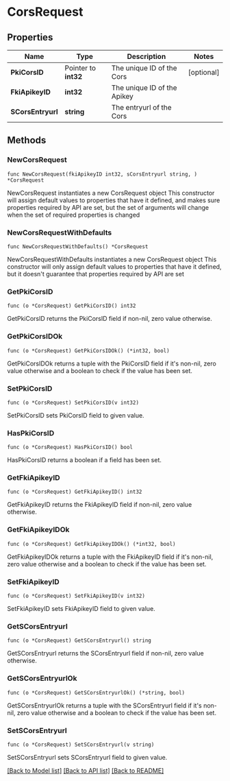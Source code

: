 # CorsRequest

## Properties

Name | Type | Description | Notes
------------ | ------------- | ------------- | -------------
**PkiCorsID** | Pointer to **int32** | The unique ID of the Cors | [optional] 
**FkiApikeyID** | **int32** | The unique ID of the Apikey | 
**SCorsEntryurl** | **string** | The entryurl of the Cors | 

## Methods

### NewCorsRequest

`func NewCorsRequest(fkiApikeyID int32, sCorsEntryurl string, ) *CorsRequest`

NewCorsRequest instantiates a new CorsRequest object
This constructor will assign default values to properties that have it defined,
and makes sure properties required by API are set, but the set of arguments
will change when the set of required properties is changed

### NewCorsRequestWithDefaults

`func NewCorsRequestWithDefaults() *CorsRequest`

NewCorsRequestWithDefaults instantiates a new CorsRequest object
This constructor will only assign default values to properties that have it defined,
but it doesn't guarantee that properties required by API are set

### GetPkiCorsID

`func (o *CorsRequest) GetPkiCorsID() int32`

GetPkiCorsID returns the PkiCorsID field if non-nil, zero value otherwise.

### GetPkiCorsIDOk

`func (o *CorsRequest) GetPkiCorsIDOk() (*int32, bool)`

GetPkiCorsIDOk returns a tuple with the PkiCorsID field if it's non-nil, zero value otherwise
and a boolean to check if the value has been set.

### SetPkiCorsID

`func (o *CorsRequest) SetPkiCorsID(v int32)`

SetPkiCorsID sets PkiCorsID field to given value.

### HasPkiCorsID

`func (o *CorsRequest) HasPkiCorsID() bool`

HasPkiCorsID returns a boolean if a field has been set.

### GetFkiApikeyID

`func (o *CorsRequest) GetFkiApikeyID() int32`

GetFkiApikeyID returns the FkiApikeyID field if non-nil, zero value otherwise.

### GetFkiApikeyIDOk

`func (o *CorsRequest) GetFkiApikeyIDOk() (*int32, bool)`

GetFkiApikeyIDOk returns a tuple with the FkiApikeyID field if it's non-nil, zero value otherwise
and a boolean to check if the value has been set.

### SetFkiApikeyID

`func (o *CorsRequest) SetFkiApikeyID(v int32)`

SetFkiApikeyID sets FkiApikeyID field to given value.


### GetSCorsEntryurl

`func (o *CorsRequest) GetSCorsEntryurl() string`

GetSCorsEntryurl returns the SCorsEntryurl field if non-nil, zero value otherwise.

### GetSCorsEntryurlOk

`func (o *CorsRequest) GetSCorsEntryurlOk() (*string, bool)`

GetSCorsEntryurlOk returns a tuple with the SCorsEntryurl field if it's non-nil, zero value otherwise
and a boolean to check if the value has been set.

### SetSCorsEntryurl

`func (o *CorsRequest) SetSCorsEntryurl(v string)`

SetSCorsEntryurl sets SCorsEntryurl field to given value.



[[Back to Model list]](../README.md#documentation-for-models) [[Back to API list]](../README.md#documentation-for-api-endpoints) [[Back to README]](../README.md)


